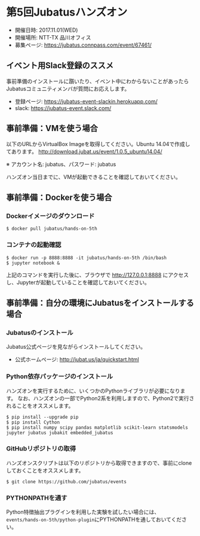# 第5回Jubatusハンズオン

- 開催日時: 2017.11.01(WED)
- 開催場所: NTT-TX 品川オフィス
- 募集ページ: https://jubatus.connpass.com/event/67461/

## イベント用Slack登録のススメ

事前準備のインストールに躓いたり、イベント中にわからないことがあったら
Jubatusコミュニティメンバが質問にお応えします。

- 登録ページ: https://jubatus-event-slackin.herokuapp.com/
- slack: https://jubatus-event.slack.com/

## 事前準備：VMを使う場合

以下のURLからVirtualBox Imageを取得してください。Ubuntu 14.04で作成してあります。
http://download.jubat.us/event/1.0.5_ubuntu14.04/

※ アカウント名: jubatus、パスワード: jubatus

ハンズオン当日までに、VMが起動できることを確認しておいてください。

## 事前準備：Dockerを使う場合

### Dockerイメージのダウンロード
```
$ docker pull jubatus/hands-on-5th
```

### コンテナの起動確認
```
$ docker run -p 8888:8888 -it jubatus/hands-on-5th /bin/bash
$ jupyter notebook &
```
上記のコマンドを実行した後に、ブラウザで http://127.0.0.1:8888 にアクセスし、Jupyterが起動していることを確認しておいてください。


## 事前準備：自分の環境にJubatusをインストールする場合

### Jubatusのインストール

Jubatus公式ページを見ながらインストールしてください。

- 公式ホームページ: http://jubat.us/ja/quickstart.html

### Python依存パッケージのインストール

ハンズオンを実行するために、いくつかのPythonライブラリが必要になります。
なお、ハンズオンの一部でPython2系を利用しますので、Python2で実行されることをオススメします。

```
$ pip install --upgrade pip
$ pip install Cython
$ pip install numpy scipy pandas matplotlib scikit-learn statsmodels jupyter jubatus jubakit embedded_jubatus
```

### GitHubリポジトリの取得

ハンズオンスクリプトは以下のリポジトリから取得できますので、事前にcloneしておくことをオススメします。

```
$ git clone https://github.com/jubatus/events
```

### PYTHONPATHを通す

Python特徴抽出プラグインを利用した実験を試したい場合には、
`events/hands-on-5th/python-plugin`にPYTHONPATHを通しておいてください。

